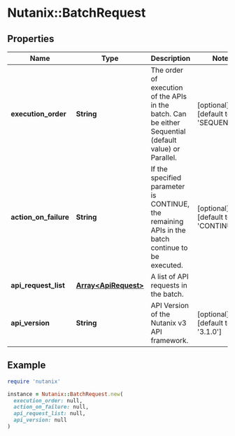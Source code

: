 # Nutanix::BatchRequest

## Properties

| Name | Type | Description | Notes |
| ---- | ---- | ----------- | ----- |
| **execution_order** | **String** | The order of execution of the APIs in the batch. Can be either Sequential (default value) or Parallel.  | [optional][default to &#39;SEQUENTIAL&#39;] |
| **action_on_failure** | **String** | If the specified parameter is CONTINUE, the remaining APIs in the batch continue to be executed.  | [optional][default to &#39;CONTINUE&#39;] |
| **api_request_list** | [**Array&lt;ApiRequest&gt;**](ApiRequest.md) | A list of API requests in the batch. |  |
| **api_version** | **String** | API Version of the Nutanix v3 API framework. | [optional][default to &#39;3.1.0&#39;] |

## Example

```ruby
require 'nutanix'

instance = Nutanix::BatchRequest.new(
  execution_order: null,
  action_on_failure: null,
  api_request_list: null,
  api_version: null
)
```

